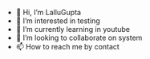 - 👋 Hi, I’m LalluGupta
- 👀 I’m interested in testing
- 🌱 I’m currently learning in youtube
- 💞️ I’m looking to collaborate on system
- 📫 How to reach me by contact

<!---
LalluGupta/lallu is a ✨ special ✨ repository because its `README.md` (this file) appears on your GitHub profile.
You can click the Preview link to take a look at your changes.
--->
